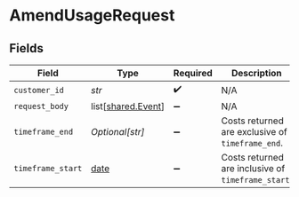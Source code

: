 # AmendUsageRequest


## Fields

| Field                                                                | Type                                                                 | Required                                                             | Description                                                          | Example                                                              |
| -------------------------------------------------------------------- | -------------------------------------------------------------------- | -------------------------------------------------------------------- | -------------------------------------------------------------------- | -------------------------------------------------------------------- |
| `customer_id`                                                        | *str*                                                                | :heavy_check_mark:                                                   | N/A                                                                  |                                                                      |
| `request_body`                                                       | list[[shared.Event](../../models/shared/event.md)]                   | :heavy_minus_sign:                                                   | N/A                                                                  |                                                                      |
| `timeframe_end`                                                      | *Optional[str]*                                                      | :heavy_minus_sign:                                                   | Costs returned are exclusive of `timeframe_end`.                     | 2022-03-01T05:00:00Z                                                 |
| `timeframe_start`                                                    | [date](https://docs.python.org/3/library/datetime.html#date-objects) | :heavy_minus_sign:                                                   | Costs returned are inclusive of `timeframe_start`.                   | 2022-02-01T05:00:00Z                                                 |